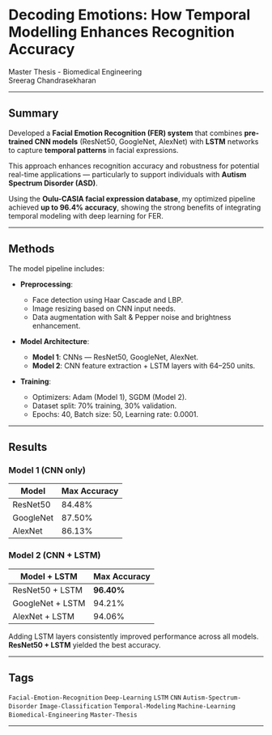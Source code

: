 # Decoding Emotions: How Temporal Modelling Enhances Recognition Accuracy

Master Thesis - Biomedical Engineering  
Sreerag Chandrasekharan  

---

## Summary

Developed a **Facial Emotion Recognition (FER) system** that combines **pre-trained CNN models** (ResNet50, GoogleNet, AlexNet) with **LSTM** networks to capture **temporal patterns** in facial expressions.

This approach enhances recognition accuracy and robustness for potential real-time applications — particularly to support individuals with **Autism Spectrum Disorder (ASD)**.

Using the **Oulu-CASIA facial expression database**, my optimized pipeline achieved **up to 96.4% accuracy**, showing the strong benefits of integrating temporal modeling with deep learning for FER.

---

## Methods

The model pipeline includes:

- **Preprocessing**:
  - Face detection using Haar Cascade and LBP.
  - Image resizing based on CNN input needs.
  - Data augmentation with Salt & Pepper noise and brightness enhancement.
  
- **Model Architecture**:
  - **Model 1**: CNNs — ResNet50, GoogleNet, AlexNet.
  - **Model 2**: CNN feature extraction + LSTM layers with 64–250 units.

- **Training**:
  - Optimizers: Adam (Model 1), SGDM (Model 2).
  - Dataset split: 70% training, 30% validation.
  - Epochs: 40, Batch size: 50, Learning rate: 0.0001.

---

## Results

### Model 1 (CNN only)

| Model    | Max Accuracy |
|----------|--------------|
| ResNet50 | 84.48%       |
| GoogleNet| 87.50%       |
| AlexNet  | 86.13%       |

### Model 2 (CNN + LSTM)

| Model + LSTM | Max Accuracy |
|--------------|--------------|
| ResNet50 + LSTM | **96.40%** |
| GoogleNet + LSTM| 94.21%     |
| AlexNet + LSTM  | 94.06%     |

Adding LSTM layers consistently improved performance across all models. **ResNet50 + LSTM** yielded the best accuracy.

---

## Tags

`Facial-Emotion-Recognition` `Deep-Learning` `LSTM` `CNN` `Autism-Spectrum-Disorder` `Image-Classification` `Temporal-Modeling` `Machine-Learning` `Biomedical-Engineering` `Master-Thesis`

---

